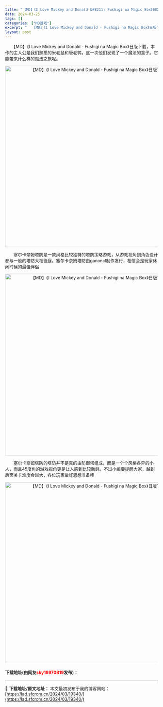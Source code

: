 ```yaml
---
title: "【MD】《I Love Mickey and Donald &#8211; Fushigi na Magic Box》日版下载"
date: 2024-03-25
tags: []
categories: ["MD游戏"]
excerpt: "　　【MD】《I Love Mickey and Donald - Fushigi na Magic Box》日版下载，本作的主人公是我们熟悉的米老鼠和唐老鸭，这一次他们发现了一个魔法的盒子。它能带来什么样的魔法之旅呢。 　　塞尔卡奈姆塔防是一款风格比较独特的塔防策略游戏，从游戏视角到角色设计都与一&hellip;"
layout: post
---
```


 <p>　　【MD】《I Love Mickey and Donald - Fushigi na Magic Box》日版下载，本作的主人公是我们熟悉的米老鼠和唐老鸭，这一次他们发现了一个魔法的盒子。它能带来什么样的魔法之旅呢。</p> <p align="center"><img align="" border="0" src="https://lad.sfcrom.cn/wp-content/uploads/2024/03/20240325_66010b3a9bdd6.png" width="597" alt="【MD】《I Love Mickey and Donald - Fushigi na Magic Box》日版下载" /></p> <p>　　塞尔卡奈姆塔防是一款风格比较独特的塔防策略游戏，从游戏视角到角色设计都与一般的塔防大相径庭。塞尔卡奈姆塔防由ganoncl制作发行，相信会是玩家休闲时候的最佳伴侣</p> <p align="center"><img align="" border="0" src="https://lad.sfcrom.cn/wp-content/uploads/2024/03/20240325_66010b3c1a34a.png" width="598" alt="【MD】《I Love Mickey and Donald - Fushigi na Magic Box》日版下载" /></p> <p>　　塞尔卡奈姆塔防的塔防并不是真的由防御塔组成，而是一个个风格各异的小人，而且45度角的游戏视角更是让人感到比较新鲜。不过小编要提醒大家，越到后面关卡难度会越大，各位玩家做好思想准备噢</p> <p align="center"><img align="" border="0" src="https://lad.sfcrom.cn/wp-content/uploads/2024/03/20240325_66010b3d4d609.png" width="596" alt="【MD】《I Love Mickey and Donald - Fushigi na Magic Box》日版下载" /></p> <p><h4>下载地址(由网友<font color="red">sky19970819</font>发布)：</h4></p> 

---
📖 **下载地址/原文地址：** 本文最初发布于我的博客网站：[https://lad.sfcrom.cn/2024/03/19340/](https://lad.sfcrom.cn/2024/03/19340/)
